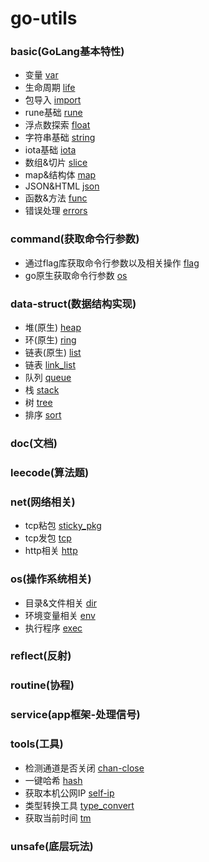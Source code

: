 # go-utils

### basic(GoLang基本特性)

- 变量 [var](./basic/L-var)
- 生命周期 [life](./basic/L-life)
- 包导入 [import](./basic/L-import)
- rune基础 [rune](./basic/L-rune)
- 浮点数探索 [float](./basic/L-float)
- 字符串基础 [string](./basic/L-string)
- iota基础 [iota](./basic/L-iota)
- 数组&切片 [slice](./basic/L-slice)
- map&结构体 [map](./basic/L-map)
- JSON&HTML [json](./basic/L-json)
- 函数&方法 [func](./basic/L-function)
- 错误处理 [errors](./basic/L-errors)

### command(获取命令行参数)

- 通过flag库获取命令行参数以及相关操作 [flag](./command/flag/)
- go原生获取命令行参数 [os](./command/os)

### data-struct(数据结构实现)

- 堆(原生) [heap](./data_struct/heap)
- 环(原生) [ring](./data_struct/ring)
- 链表(原生) [list](./data_struct/list)
- 链表 [link_list](./data_struct/link_list)
- 队列 [queue](./data_struct/link_list)
- 栈 [stack](./data_struct/stack)
- 树 [tree](./data_struct/tree)
- 排序 [sort](./data_struct/sort)

### doc(文档)

### leecode(算法题)

### net(网络相关)

- tcp粘包 [sticky_pkg](./net/sticky_pkg)
- tcp发包 [tcp](./net/tcp)
- http相关 [http](./net/http)

### os(操作系统相关)

- 目录&文件相关 [dir](./os/dir)
- 环境变量相关 [env](./os/env)
- 执行程序 [exec](./os/exec)

### reflect(反射)

### routine(协程)

### service(app框架-处理信号)

### tools(工具)

- 检测通道是否关闭 [chan-close](./tools/chan-close)
- 一键哈希 [hash](./tools/hash)
- 获取本机公网IP [self-ip](./tools/self-ip)
- 类型转换工具 [type_convert](./tools/type_convert)
- 获取当前时间 [tm](./tools/tm)

### unsafe(底层玩法)